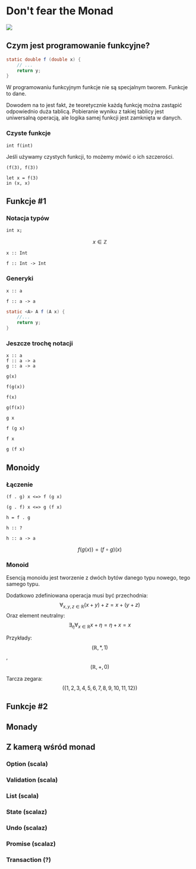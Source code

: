 # Don't fear the Monad

![](http://image.spreadshirtmedia.net/image-server/v1/products/115205650/views/1,width=350,height=350,appearanceId=5.png)

## Czym jest programowanie funkcyjne?
```java
static double f (double x) {
    // ...
    return y;
}
```

W programowaniu funkcyjnym funkcje nie są specjalnym tworem. Funkcje to dane.

Dowodem na to jest fakt, że teoretycznie każdą funkcję można zastąpić odpowiednio duża tablicą. Pobieranie wyniku z takiej tablicy jest uniwersalną operacją, ale logika samej funkcji jest zamknięta w danych.

### Czyste funkcje
`int f(int)`

Jeśli używamy czystych funkcji, to możemy mówić o ich szczerości.

```
(f(3), f(3))

let x = f(3)
in (x, x)
```

## Funkcje #1
### Notacja typów
`int x;`

$$x \in \mathbb{Z}$$

`x :: Int`

`f :: Int -> Int`

### Generyki
`x :: a`

`f :: a -> a`

```java
static <A> A f (A x) {
    //...
    return y;
}
```

### Jeszcze trochę notacji
```
x :: a
f :: a -> a
g :: a -> a
```

```
g(x)

f(g(x))

f(x)

g(f(x))

```

```
g x

f (g x)

f x

g (f x)
```

## Monoidy
### Łączenie

```
(f . g) x <=> f (g x)

(g . f) x <=> g (f x)

h = f . g

h :: ?

h :: a -> a
```

$$f(g(x)) = (f \circ g)(x)$$

### Monoid
Esencją monoidu jest tworzenie z dwóch bytów danego typu nowego, tego samego typu.

Dodatkowo zdefiniowana operacja musi być przechodnia:
$$
\forall_{x,y,z \in \mathbb{R}} (x + y) + z = x + (y + z)
$$
Oraz element neutralny:
$$
\exists_{\eta}\forall_{x \in \mathbb{R}} x + \eta = \eta + x = x
$$

Przykłady: $$(\mathbb{R}, *, 1)$$, $$(\mathbb{R}, +, 0)$$

Tarcza zegara: $$(\{1,2,3,4,5,6,7,8,9,10,11,12\})$$

## Funkcje #2

## Monady

## Z kamerą wśród monad
### Option (scala)
### Validation (scala)
### List (scala)
### State (scalaz)
### Undo (scalaz)
### Promise (scalaz)
### Transaction (?)
